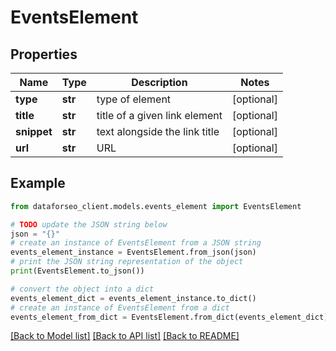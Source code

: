 # EventsElement


## Properties

Name | Type | Description | Notes
------------ | ------------- | ------------- | -------------
**type** | **str** | type of element | [optional] 
**title** | **str** | title of a given link element | [optional] 
**snippet** | **str** | text alongside the link title | [optional] 
**url** | **str** | URL | [optional] 

## Example

```python
from dataforseo_client.models.events_element import EventsElement

# TODO update the JSON string below
json = "{}"
# create an instance of EventsElement from a JSON string
events_element_instance = EventsElement.from_json(json)
# print the JSON string representation of the object
print(EventsElement.to_json())

# convert the object into a dict
events_element_dict = events_element_instance.to_dict()
# create an instance of EventsElement from a dict
events_element_from_dict = EventsElement.from_dict(events_element_dict)
```
[[Back to Model list]](../README.md#documentation-for-models) [[Back to API list]](../README.md#documentation-for-api-endpoints) [[Back to README]](../README.md)


